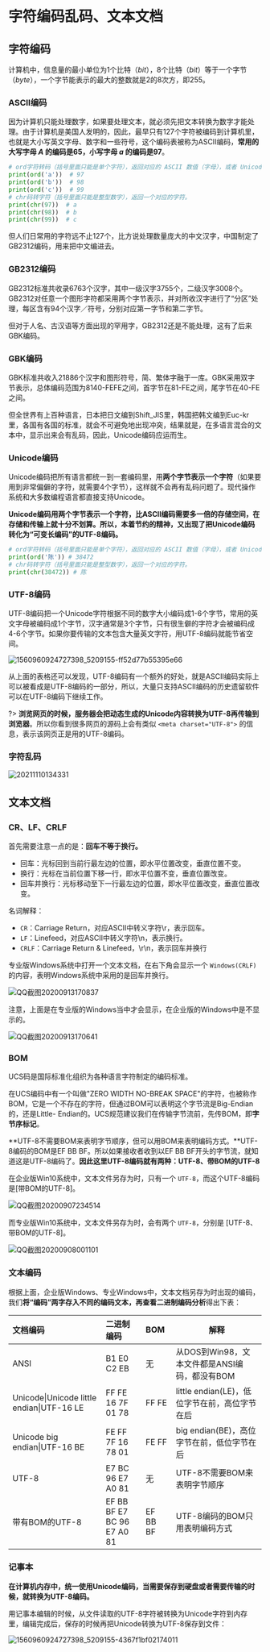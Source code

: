 # 字符编码乱码、文本文档

## 字符编码

计算机中，信息量的最小单位为1个比特（*bit*），8个比特（*bit*）等于一个字节（*byte*），一个字节能表示的最大的整数就是2的8次方，即255。

### ASCII编码

因为计算机只能处理数字，如果要处理文本，就必须先把文本转换为数字才能处理。由于计算机是美国人发明的，因此，最早只有127个字符被编码到计算机里，也就是大小写英文字母、数字和一些符号，这个编码表被称为ASCII编码，**常用的大写字母 *A* 的编码是65，小写字母 *a* 的编码是97**。

```python
# ord字符转码（括号里面只能是单个字符），返回对应的 ASCII 数值（字母），或者 Unicode 数值（汉字）。
print(ord('a'))  # 97
print(ord('b'))  # 98
print(ord('c'))  # 99
# chr码转字符（括号里面只能是整型数字），返回一个对应的字符。
print(chr(97))  # a
print(chr(98))  # b
print(chr(99))  # c
```

但人们日常用的字符远不止127个，比方说处理数量庞大的中文汉字，中国制定了GB2312编码，用来把中文编进去。

### GB2312编码

GB2312标准共收录6763个汉字，其中一级汉字3755个，二级汉字3008个。GB2312对任意一个图形字符都采用两个字节表示，并对所收汉字进行了“分区”处理，每区含有94个汉字／符号，分别对应第一字节和第二字节。

但对于人名、古汉语等方面出现的罕用字，GB2312还是不能处理，这有了后来GBK编码。

### GBK编码

GBK标准共收入21886个汉字和图形符号，简、繁体字融于一库。GBK采用双字节表示，总体编码范围为8140-FEFE之间，首字节在81-FE之间，尾字节在40-FE之间。

但全世界有上百种语言，日本把日文编到Shift_JIS里，韩国把韩文编到Euc-kr里，各国有各国的标准，就会不可避免地出现冲突，结果就是，在多语言混合的文本中，显示出来会有乱码，因此，Unicode编码应运而生。

### Unicode编码

Unicode编码把所有语言都统一到一套编码里，用**两个字节表示一个字符**（如果要用到非常偏僻的字符，就需要4个字节），这样就不会再有乱码问题了。现代操作系统和大多数编程语言都直接支持Unicode。

**Unicode编码用两个字节表示一个字符，比ASCII编码需要多一倍的存储空间，在存储和传输上就十分不划算。所以，本着节约的精神，又出现了把Unicode编码转化为“可变长编码”的UTF-8编码。**

```python
# ord字符转码（括号里面只能是单个字符），返回对应的 ASCII 数值（字母），或者 Unicode 数值（汉字）。
print(ord('陈')) # 38472
# chr码转字符（括号里面只能是整型数字），返回一个对应的字符。
print(chr(38472)) # 陈
```

### UTF-8编码

UTF-8编码把一个Unicode字符根据不同的数字大小编码成1-6个字节，常用的英文字母被编码成1个字节，汉字通常是3个字节，只有很生僻的字符才会被编码成4-6个字节。如果你要传输的文本包含大量英文字符，用UTF-8编码就能节省空间。

![1560960924727398_5209155-ff52d77b55395e66](image/1560960924727398_5209155-ff52d77b55395e66.png)

从上面的表格还可以发现，UTF-8编码有一个额外的好处，就是ASCII编码实际上可以被看成是UTF-8编码的一部分，所以，大量只支持ASCII编码的历史遗留软件可以在UTF-8编码下继续工作。

?> **浏览网页的时候，服务器会把动态生成的Unicode内容转换为UTF-8再传输到浏览器**。所以你看到很多网页的源码上会有类似 `<meta charset="UTF-8">` 的信息，表示该网页正是用的UTF-8编码。

### 字符乱码

![20211110134331](image/20211110134331.jpg)

## 文本文档

### CR、LF、CRLF

首先需要注意一点的是：**回车不等于换行。**

- 回车：光标回到当前行最左边的位置，即水平位置改变，垂直位置不变。
- 换行：光标在当前位置下移一行，即水平位置不变，垂直位置改变。
- 回车并换行：光标移动至下一行最左边的位置，即水平位置改变，垂直位置改变。

名词解释：

- `CR`：Carriage Return，对应ASCII中转义字符\r，表示回车。
- `LF`：Linefeed，对应ASCII中转义字符\n，表示换行。
- `CRLF`：Carriage Return & Linefeed，\r\n，表示回车并换行

专业版Windows系统中打开一个文本文档，在右下角会显示一个 `Windows(CRLF)` 的内容，表明Windows系统中采用的是回车并换行。

![QQ截图20200913170837](image/QQ截图20200913170837.png)

注意，上面是在专业版的Windows当中才会显示，在企业版的Windows中是不显示的。

![QQ截图20200913170641](image/QQ截图20200913170641.png)

### BOM

UCS码是国际标准化组织为各种语言字符制定的编码标准。

在UCS编码中有一个叫做"ZERO WIDTH NO-BREAK SPACE"的字符，也被称作BOM，它是一个不存在的字符，但通过BOM可以表明这个字节流是Big-Endian的，还是Little- Endian的。UCS规范建议我们在传输字节流前，先传BOM，即**字节序标记**。

**UTF-8不需要BOM来表明字节顺序，但可以用BOM来表明编码方式。**UTF-8编码的BOM是EF BB BF。所以如果接收者收到以EF BB BF开头的字节流，就知道这是UTF-8编码了。**因此这里UTF-8编码就有两种：UTF-8、带BOM的UTF-8**

在企业版Win10系统中，文本文件另存为时，只有一个 `UTF-8`，而这个UTF-8编码是[带BOM的UTF-8]。

![QQ截图20200907234514](image/QQ截图20200907234514.png)

而专业版Win10系统中，文本文件另存为时，会有两个 `UTF-8`，分别是 [UTF-8、带BOM的UTF-8]。

![QQ截图20200908001101](image/QQ截图20200908001101.png)



### 文本编码

根据上面，企业版Windows、专业Windows中，文本文档另存为时出现的编码，我们**将“编码”两字存入不同的编码文本，再查看二进制编码分析**得出下表：

| 文档编码                                  | 二进制编码                 | BOM      | 解释                                          |
| :---------------------------------------- | :------------------------- | :------- | --------------------------------------------- |
| ANSI                                      | B1 E0 C2 EB                | 无       | 从DOS到Win98，文本文件都是ANSI编码，都没有BOM |
| Unicode\|Unicode little endian\|UTF-16 LE | FF FE 16 7F 01 78          | FF FE    | little endian(LE)，低位字节在前，高位字节在后 |
| Unicode big endian\|UTF-16 BE             | FE FF 7F 16 78 01          | FE FF    | big endian(BE)，高位字节在前，低位字节在后    |
| UTF-8                                     | E7 BC 96 E7 A0 81          | 无       | UTF-8不需要BOM来表明字节顺序                  |
| 带有BOM的UTF-8                            | EF BB BF E7 BC 96 E7 A0 81 | EF BB BF | UTF-8编码的BOM只用表明编码方式                |

### 记事本

**在计算机内存中，统一使用Unicode编码，当需要保存到硬盘或者需要传输的时候，就转换为UTF-8编码。**

用记事本编辑的时候，从文件读取的UTF-8字符被转换为Unicode字符到内存里，编辑完成后，保存的时候再把Unicode转换为UTF-8保存到文件：

![1560960924727398_5209155-4367f1bf02174011](image/1560960924727398_5209155-4367f1bf02174011.png)

